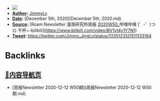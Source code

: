 - ![](../images/Xg1qEJotxw.png?)
- **[Author](Author.md):** [JimmyLv](JimmyLv.md)
- **[Date](Date.md):** [December 5th, 2020](December 5th, 2020.md)
- **[Source](Source.md):** [Roam Newsletter 漫游研究所周报 [2020W50_](2020W50_.md)哔哩哔哩 (゜-゜)つロ 干杯~-bilibili](https://www.bilibili.com/video/BV1vt4y1Y7N1)
- **[Tweet](Tweet.md):** https://twitter.com/Jimmy_JingLv/status/1335123121511133184

# Backlinks
## [🎈内容导航页](🎈内容导航页.md)
- [周报Newsletter 2020-12-12 W50期](周报Newsletter 2020-12-12 W50期.md)

